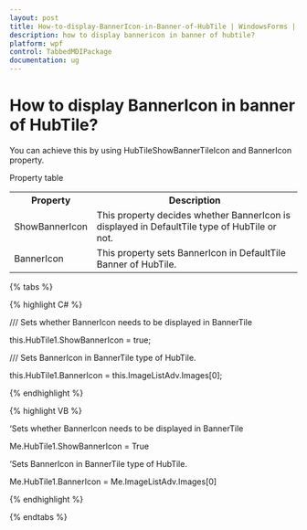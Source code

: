 ```yaml
---
layout: post
title: How-to-display-BannerIcon-in-Banner-of-HubTile | WindowsForms | Syncfusion®
description: how to display bannericon in banner of hubtile?
platform: wpf
control: TabbedMDIPackage
documentation: ug
---
```


# How to display BannerIcon in banner of HubTile?

You can achieve this by using HubTileShowBannerTileIcon and BannerIcon property.

Property table

<table>
<tr>
<th>
Property</th><th>
Description</th></tr>
<tr>
<td>
ShowBannerIcon</td><td>
This property decides whether BannerIcon is displayed in DefaultTile type of HubTile or not.</td></tr>
<tr>
<td>
BannerIcon</td><td>
This property sets BannerIcon in DefaultTile Banner of HubTile.</td></tr>
</table>

{% tabs %}

{% highlight C# %}



/// Sets whether BannerIcon needs to be displayed in BannerTile 

this.HubTile1.ShowBannerIcon = true;



/// Sets BannerIcon in BannerTile type of HubTile.

this.HubTile1.BannerIcon = this.ImageListAdv.Images[0];


{% endhighlight %}


{% highlight VB %}



‘Sets whether BannerIcon needs to be displayed in BannerTile 

Me.HubTile1.ShowBannerIcon = True



‘Sets BannerIcon in BannerTile type of HubTile.

Me.HubTile1.BannerIcon = Me.ImageListAdv.Images[0]


{% endhighlight %}

{% endtabs %}
